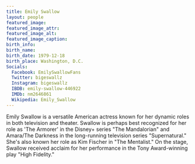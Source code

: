 ```yaml
---
title: Emily Swallow
layout: people
featured_image: 
featured_image_attr: 
featured_image_alt: 
featured_image_caption: 
birth_info:
birth_name: 
birth_date: 1979-12-18
birth_place: Washington, D.C.
Socials:
  Facebook: EmilySwallowFans
  Twitter: bigeswallz
  Instagram: bigeswallz
  IBDB: emily-swallow-446922
  IMDb: nm2646861
  Wikipedia: Emily_Swallow
---
```

Emily Swallow is a versatile American actress known for her dynamic roles in both television and theater. Swallow is perhaps best recognized for her role as 'The Armorer' in the Disney+ series "The Mandalorian" and Amara/The Darkness in the long-running television series "Supernatural." She's also known her role as Kim Fischer in "The Mentalist." On the stage, Swallow received acclaim for her performance in the Tony Award-winning play "High Fidelity."